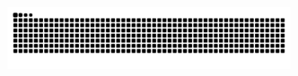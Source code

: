 <picture>
  <source media="(prefers-color-scheme: dark)" srcset="https://raw.githubusercontent.com/Revampes/Revampes/refs/heads/output/github-contribution-grid-snake-dark.svg">
  <source media="(prefers-color-scheme: light)" srcset="https://raw.githubusercontent.com/Revampes/Revampes/refs/heads/output/github-contribution-grid-snake.svg">
  <img alt="github contribution grid snake animation" src="https://raw.githubusercontent.com/Revampes/Revampes/refs/heads/output/github-contribution-grid-snake-dark.svg">
</picture>
